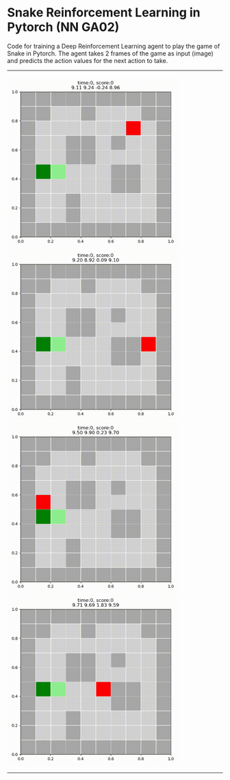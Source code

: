 # Snake Reinforcement Learning in Pytorch (NN GA02)

Code for training a Deep Reinforcement Learning agent to play the game of Snake in Pytorch.
The agent takes 2 frames of the game as input (image) and predicts the action values for
the next action to take.
***
<img width="400" height="400" src="https://github.com/QuentinRG/NN_GA02/blob/master/images/game_visual_v17.1_500000_14_ob_1.gif" alt="model v17.1 agent" ><img width="400" height="400" src="https://github.com/QuentinRG/NN_GA02/blob/master/images/game_visual_v17.1_500000_14_ob_2.gif" alt="model v17.1 agent" >
<img width="400" height="400" src="https://github.com/QuentinRG/NN_GA02/blob/master/images/game_visual_v17.1_500000_14_ob_3.gif" alt="model v17.1 agent" ><img width="400" height="400" src="https://github.com/QuentinRG/NN_GA02/blob/master/images/game_visual_v17.1_500000_14_ob_4.gif" alt="model v17.1 agent" >
***
